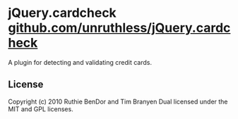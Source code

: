 # jQuery.cardcheck [github.com/unruthless/jQuery.cardcheck](https://github.com/unruthless/jQuery.cardcheck)

A plugin for detecting and validating credit cards.

## License

Copyright (c) 2010 Ruthie BenDor and Tim Branyen
Dual licensed under the MIT and GPL licenses.